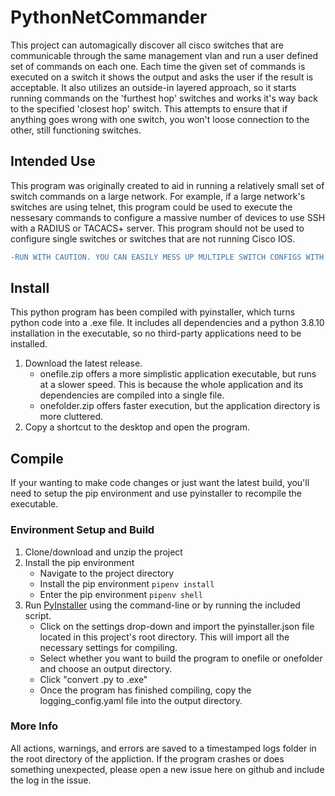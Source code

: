 # PythonNetCommander
This project can automagically discover all cisco switches that are communicable through the same management vlan and run a user defined set of commands on each one. Each time the given set of commands is executed on a switch it shows the output and asks the user if the result is acceptable. It also utilizes an outside-in layered approach, so it starts running commands on the 'furthest hop' switches and works it's way back to the specified 'closest hop' switch. This attempts to ensure that if anything goes wrong with one switch, you won't loose connection to the other, still functioning switches.

## Intended Use
This program was originally created to aid in running a relatively small set of switch commands on a large network. For example, if a large network's switches are using telnet, this program could be used to execute the nessesary commands to configure a massive number of devices to use SSH with a RADIUS or TACACS+ server. This program should not be used to configure single switches or switches that are not running Cisco IOS.


```diff
-RUN WITH CAUTION. YOU CAN EASILY MESS UP MULTIPLE SWITCH CONFIGS WITH THIS PROGRAM.-
```

## Install
This python program has been compiled with pyinstaller, which turns python code into a .exe file. It includes all dependencies and a python 3.8.10 installation in the executable, so no third-party applications need to be installed.
  1) Download the latest release.
      - onefile.zip offers a more simplistic application executable, but runs at a slower speed. This is because the whole application and its dependencies are compiled
        into a single file.
      - onefolder.zip offers faster execution, but the application directory is more cluttered.
  2) Copy a shortcut to the desktop and open the program.

## Compile
If your wanting to make code changes or just want the latest build, you'll need to setup the pip environment and use pyinstaller to recompile the executable.
### Environment Setup and Build
  1) Clone/download and unzip the project 
  2) Install the pip environment
      - Navigate to the project directory
      - Install the pip environment ```pipenv install```
      - Enter the pip environment ```pipenv shell```
  3) Run [PyInstaller](https://pyinstaller.org/en/stable/) using the command-line or by running the included script.
      - Click on the settings drop-down and import the pyinstaller.json file located in this project's root directory. This will import all the necessary settings for           compiling.
      - Select whether you want to build the program to onefile or onefolder and choose an output directory.
      - Click "convert .py to .exe"
      - Once the program has finished compiling, copy the logging_config.yaml file into the output directory.
      
### More Info
All actions, warnings, and errors are saved to a timestamped logs folder in the root directory of the appliction. If the program crashes or does something unexpected, please open a new issue here on github and include the log in the issue.
